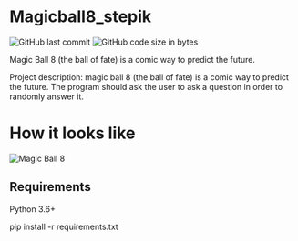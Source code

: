 # Magicball8_stepik
![GitHub last commit](https://img.shields.io/github/last-commit/ap7kj/magicball8_stepik)
![GitHub code size in bytes](https://img.shields.io/github/languages/code-size/ap7kj/magicball8_stepik)

Magic Ball 8 (the ball of fate) is a comic way to predict the future.

<p1>Project description: magic ball 8 (the ball of fate) is a comic way to predict the future. The program should ask the user to ask a question in order to randomly answer it.</p1>

# How it looks like

<img src="https://raw.githubusercontent.com/ap7kj/magicball8/main/magicball8/img/cover.jpg" alt="Magic Ball 8">


## Requirements

Python 3.6+

pip install -r requirements.txt

